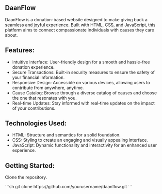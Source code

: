 
<h2>DaanFlow</h2>
<p>DaanFlow is a donation-based website designed to make giving back a seamless and joyful experience. Built with HTML, CSS, and JavaScript, this platform aims to connect compassionate individuals with causes they care about.</p>

<h2>Features:</h2>
<ul>
<li>Intuitive Interface: User-friendly design for a smooth and hassle-free donation experience.</li>

<li>Secure Transactions: Built-in security measures to ensure the safety of your financial information.</li>

<li>Responsive Design: Accessible on various devices, allowing users to contribute from anywhere, anytime.</li>

<li>Cause Catalog: Browse through a diverse catalog of causes and choose the one that resonates with you.</li>

<li>Real-time Updates: Stay informed with real-time updates on the impact of your contributions.</li>
</ul>
<h2>Technologies Used:</h2>
<ul>
<li>HTML: Structure and semantics for a solid foundation.</li>

<li>CSS: Styling to create an engaging and visually appealing interface.</li>

<li>JavaScript: Dynamic functionality and interactivity for an enhanced user experience.</li>
</ul>

<h2>Getting Started:</h2>
<p>Clone the repository.</p>
```sh
   git clone https://github.com/yourusername/daanflow.git
```





